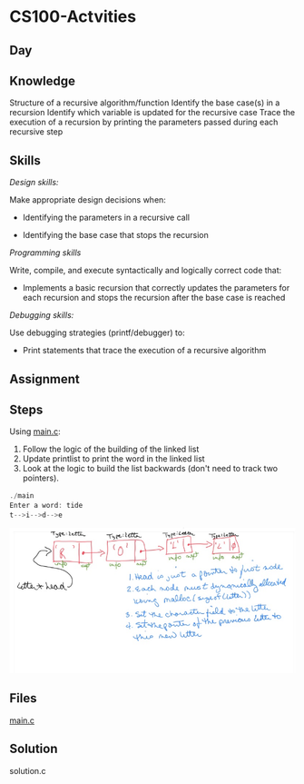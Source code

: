 
# CS100-Actvities


## Day

## Knowledge

Structure of a recursive algorithm/function
Identify the base case(s) in a recursion
Identify which variable is updated for the recursive case
Trace the execution of a recursion by printing the parameters passed during each recursive step

## Skills

_Design skills:_ 

Make appropriate design decisions when:

-   Identifying the parameters in a recursive call

-   Identifying the base case that stops the recursion

_Programming skills_ 

Write, compile, and execute syntactically and logically correct code
that:

-   Implements a basic recursion that correctly updates the parameters
    for each recursion and stops the recursion after the base case is
    reached

_Debugging skills:_ 

Use debugging strategies (printf/debugger) to:

-   Print statements that trace the execution of a recursive algorithm


## Assignment


  ## Steps
  
  Using [main.c](main.c):
  
  1. Follow the logic of the building of the linked list
  2. Update printlist to print the word in the linked list
  3. Look at the logic to build the list backwards (don't need to track two pointers). 

  
```C
./main
Enter a word: tide
t-->i-->d-->e
```
<img src="fig1-nov1.jpg" alt="link diagram">

## Files

[main.c](main.c)


## Solution

solution.c